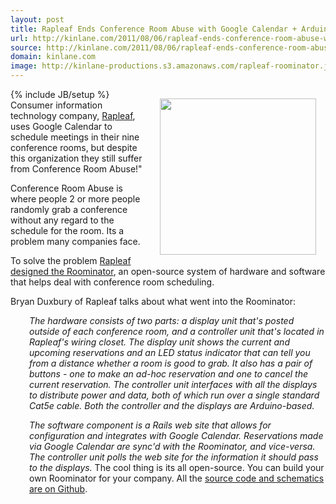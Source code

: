 ```yaml
---
layout: post
title: Rapleaf Ends Conference Room Abuse with Google Calendar + Arduino
url: http://kinlane.com/2011/08/06/rapleaf-ends-conference-room-abuse-with-google-calendar-arduino/
source: http://kinlane.com/2011/08/06/rapleaf-ends-conference-room-abuse-with-google-calendar-arduino/
domain: kinlane.com
image: http://kinlane-productions.s3.amazonaws.com/rapleaf-roominator.jpg
---
```

{% include JB/setup %}<img style="padding: 15px;" src="http://kinlane-productions.s3.amazonaws.com/rapleaf-roominator.jpg" alt="" width="250" align="right" />Consumer information technology company, <a title="Rapleaf" href="http://www.rapleaf.com/">Rapleaf</a>, uses Google Calendar to schedule meetings in their nine conference rooms, but despite this organization they still suffer from Conference Room Abuse!"<p></p>
Conference Room Abuse is where people 2 or more people randomly grab a conference without any regard to the schedule for the room. Its a problem many companies face.<p></p>
To solve the problem <a title="Rapleaf designed the Roominator" href="http://blog.rapleaf.com/dev/2011/08/01/google-calendar-arduino-the-roominator/">Rapleaf designed the Roominator</a>, an open-source system of hardware and software that helps deal with conference room scheduling.<p></p>
Bryan Duxbury of Rapleaf talks about what went into the Roominator:
<p style="padding-left: 30px;"><em>The hardware consists of two parts: a display unit that's posted outside of each conference room, and a controller unit that's located in Rapleaf's wiring closet. The display unit shows the current and upcoming reservations and an LED status indicator that can tell you from a distance whether a room is good to grab. It also has a pair of buttons - one to make an ad-hoc reservation and one to cancel the current reservation. The controller unit interfaces with all the displays to distribute power and data, both of which run over a single standard Cat5e cable. Both the controller and the displays are Arduino-based.</em>
<p style="padding-left: 30px;"><em>The software component is a Rails web site that allows for configuration and integrates with Google Calendar. Reservations made via Google Calendar are sync'd with the Roominator, and vice-versa. The controller unit polls the web site for the information it should pass to the displays.</em>
The cool thing is its all open-source. You can build your own Roominator for your company. All the <a title="source code and schematics are on Github" href="https://github.com/bryanduxbury/roominator">source code and schematics are on Github</a>.